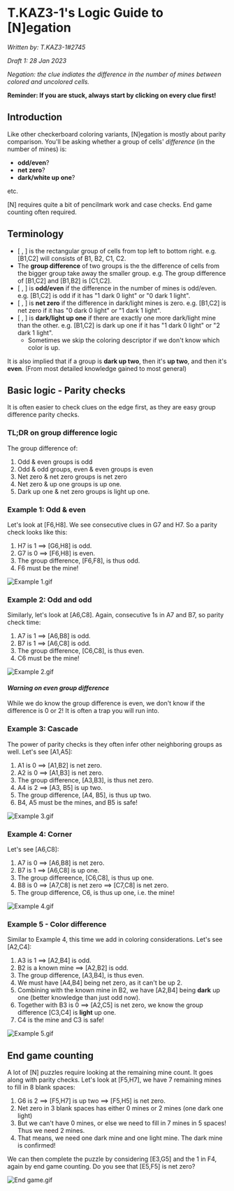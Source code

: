 #  T.KAZ3-1's Logic Guide to [N]egation

*Written by: T.KAZ3-1#2745*

*Draft 1: 28 Jan 2023*

*Negation: the clue indiates the difference in the number of mines between colored and uncolored cells.*

**Reminder: If you are stuck, always start by clicking on every clue first!**

## Introduction

Like other checkerboard coloring variants, [N]egation is mostly about parity comparison. You'll be asking whether a group of cells' *difference* (in the number of mines) is:
- **odd/even**?
- **net zero**?
- **dark/white up one**?

etc.

[N] requires quite a bit of pencilmark work and case checks. End game counting often required.

## Terminology

- [ , ] is the rectangular group of cells from top left to bottom right. e.g. [B1,C2] will consists of B1, B2, C1, C2.
- The **group difference** of two groups is the the difference of cells from the bigger group take away the smaller group. e.g. The group difference of [B1,C2] and [B1,B2] is [C1,C2].
- [ , ] is **odd/even** if the difference in the number of mines is odd/even. e.g. [B1,C2] is odd if it has "1 dark 0 light" or "0 dark 1 light".
- [ , ] is **net zero** if the difference in dark/light mines is zero. e.g. [B1,C2] is net zero if it has "0 dark 0 light" or "1 dark 1 light".
- [ , ] is **dark/light up one** if there are exactly one more dark/light mine than the other. e.g. [B1,C2] is dark up one if it has "1 dark 0 light" or "2 dark 1 light".
    - Sometimes we skip the coloring descriptor if we don't know which color is up.



It is also implied that if a group is **dark up two**, then it's **up two**, and then it's **even**.
(From most detailed knowledge gained to most general)

## Basic logic - Parity checks

It is often easier to check clues on the edge first, as they are easy group difference parity checks.

### TL;DR on group difference logic
The group difference of:
1. Odd & even groups is odd
2. Odd & odd groups, even & even groups is even
3. Net zero & net zero groups is net zero
4. Net zero & up one groups is up one.
5. Dark up one & net zero groups is light up one.

### Example 1: Odd & even

Let's look at [F6,H8]. We see consecutive clues in G7 and H7. So a parity check looks like this:
1. H7 is 1 $\implies$ [G6,H8] is odd.
2. G7 is 0 $\implies$ [F6,H8] is even.
3. The group difference, [F6,F8], is thus odd.
4. F6 must be the mine!

![Example 1.gif](https://raw.githubusercontent.com/tonyiptony/14MV/main/gifs/Parity/N_Basic.gif)

### Example 2: Odd and odd

Similarly, let's look at [A6,C8]. Again, consecutive 1s in A7 and B7, so parity check time:
1. A7 is 1 $\implies$ [A6,B8] is odd.
2. B7 is 1 $\implies$ [A6,C8] is odd.
3. The group difference, [C6,C8], is thus even.
4. C6 must be the mine!

![Example 2.gif](https://raw.githubusercontent.com/tonyiptony/14MV/main/gifs/Net%20zero_1/ezgif-3-5bcb430375.gif)

#### *Warning on even group difference*
While we do know the group difference is even, we don't know if the difference is 0 or 2! It is often a trap you will run into.

### Example 3: Cascade

The power of parity checks is they often infer other neighboring groups as well. Let's see [A1,A5]:
1. A1 is 0 $\implies$ [A1,B2] is net zero.
2. A2 is 0 $\implies$ [A1,B3] is net zero.
3. The group difference, [A3,B3], is thus net zero.
4. A4 is 2 $\implies$ [A3, B5] is up two.
5. The group difference, [A4, B5], is thus up two.
6. B4, A5 must be the mines, and B5 is safe!

![Example 3.gif](https://raw.githubusercontent.com/tonyiptony/14MV/main/gifs/Parity%2B/ezgif-3-b379f5e4d8.gif)

### Example 4: Corner

Let's see [A6,C8]:
1. A7 is 0 $\implies$ [A6,B8] is net zero.
2. B7 is 1 $\implies$ [A6,C8] is up one.
3. The group differeence, [C6,C8], is thus up one.
4. B8 is 0 $\implies$ [A7,C8] is net zero $\implies$ [C7,C8] is net zero.
5. The group difference, C6, is thus up one, i.e. the mine!

![Example 4.gif](https://raw.githubusercontent.com/tonyiptony/14MV/main/gifs/4_Corner/ezgif-3-1fc454fa78.gif)

### Example 5 - Color difference
Similar to Example 4, this time we add in coloring considerations. Let's see [A2,C4]:
1. A3 is 1 $\implies$ [A2,B4] is odd.
2. B2 is a known mine $\implies$ [A2,B2] is odd.
3. The group difference, [A3,B4], is thus even.
4. We must have [A4,B4] being net zero, as it can't be up 2.
5. Combining with the known mine in B2, we have [A2,B4] being **dark** up one (better knowledge than just odd now).
6. Together with B3 is 0 $\implies$ [A2,C5] is net zero, we know the group difference [C3,C4] is **light** up one.
7. C4 is the mine and C3 is safe!

![Example 5.gif](https://raw.githubusercontent.com/tonyiptony/14MV/main/gifs/5_Color%20diff/ezgif-3-5e82f7fec8.gif)

## End game counting
A lot of [N] puzzles require looking at the remaining mine count. It goes along with parity checks.
Let's look at [F5,H7], we have 7 remaining mines to fill in 8 blank spaces:
1. G6 is 2 $\implies$ [F5,H7] is up two $\implies$ [F5,H5] is net zero.
2. Net zero in 3 blank spaces has either 0 mines or 2 mines (one dark one light)
3. But we can't have 0 mines, or else we need to fill in 7 mines in 5 spaces! Thus we need 2 mines.
4. That means, we need one dark mine and one light mine. The dark mine is confirmed!

We can then complete the puzzle by considering [E3,G5] and the 1 in F4, again by end game counting. Do you see that [E5,F5] is net zero?

![End game.gif](https://raw.githubusercontent.com/tonyiptony/14MV/main/gifs/End%20game/ezgif-3-5cd4933e74.gif)


```python

```
